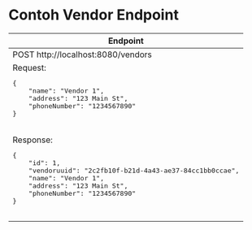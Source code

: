 <!DOCTYPE html>
<html>

<body>
	<h1>Contoh Vendor Endpoint </h1>
	<table>
		<thead>
			<tr>
				<th>Endpoint</th>
			</tr>
		</thead>
		<tbody>
			<tr>
				<td>POST http://localhost:8080/vendors</td>
			</tr>
			<tr>
				<td>
					Request:<br>
					<pre>
{
    "name": "Vendor 1",
    "address": "123 Main St",
    "phoneNumber": "1234567890"
}
					</pre>
				</td>
			</tr>
			<tr>
				<td>
					Response:<br>
					<pre>
{
    "id": 1,
    "vendoruuid": "2c2fb10f-b21d-4a43-ae37-84cc1bb0ccae",
    "name": "Vendor 1",
    "address": "123 Main St",
    "phoneNumber": "1234567890"
}
					</pre>
				</td>
			</tr>
		</tbody>
	</table>
</body>
</html>
